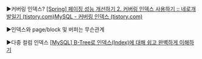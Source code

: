 ▶커버링 인덱스?
[[Spring] 페이징 성능 개선하기 2. 커버링 인덱스 사용하기 :: 네로개발일기 (tistory.com)](https://frogand.tistory.com/195)[MySQL - 커버링 인덱스 (tistory.com)](https://jaehoney.tistory.com/216)

▶인덱스와 page/block 및 버퍼는 무슨관계

▶다중 컬럼 인덱스
[[MySQL] B-Tree로 인덱스(Index)에 대해 쉽고 완벽하게 이해하기](https://mangkyu.tistory.com/286)